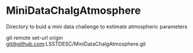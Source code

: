 # MiniDataChalgAtmosphere
Directory to buid a mini data challenge to estimate atmospheric parameters


git remote set-url origin git@github.com:LSSTDESC/MiniDataChalgAtmosphere.git





